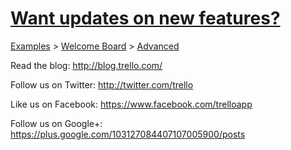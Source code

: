 # [Want updates on new features?](https://trello.com/c/CYNb1cbF/15-want-updates-on-new-features)

[Examples](../../README.md) > [Welcome Board](../README.md) > [Advanced](README.md)



Read the blog: http://blog.trello.com/

Follow us on Twitter: http://twitter.com/trello

Like us on Facebook: https://www.facebook.com/trelloapp

Follow us on Google+: https://plus.google.com/103127084407107005900/posts

